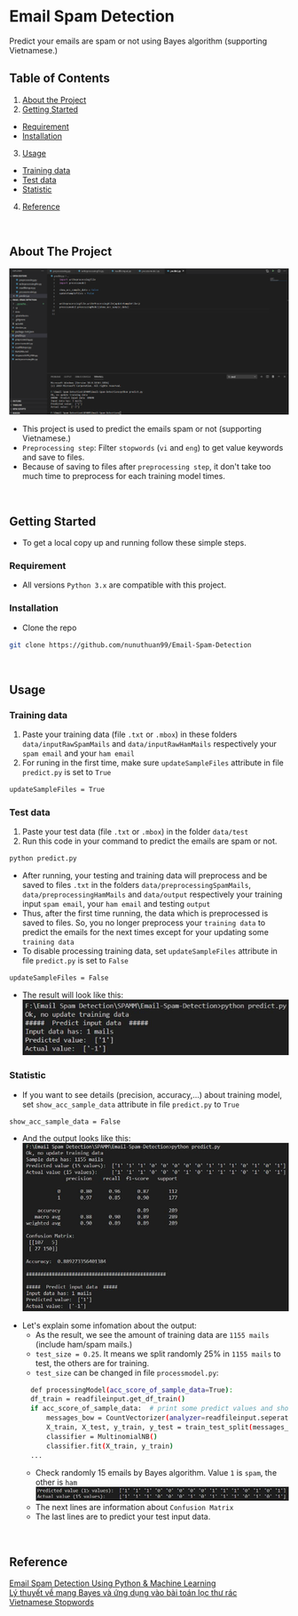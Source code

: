 # Email Spam Detection
 Predict your emails are spam or not using Bayes algorithm (supporting Vietnamese.)
 <br />
 
<!-- TABLE OF CONTENTS -->
## Table of Contents
1. [About the Project](#about-the-project)
2. [Getting Started](#getting-started)
  * [Requirement](#requirement)
  * [Installation](#installation)
3. [Usage](#usage)
  * [Training data](#training-data)
  * [Test data](#test-data)
  * [Statistic](#statistic)
4. [Reference](#reference)
<br />

<!-- ABOUT THE PROJECT -->
## About The Project <a name="about-the-project"></a>
  <a><img src="images/screenshot.png"></a>
- This project is used to predict the emails spam or not (supporting Vietnamese.) <br />
- `Preprocessing step`: Filter `stopwords` (`vi` and `eng`) to get value keywords and save to files.
- Because of saving to files after `preprocessing step`, it don't take too much time to preprocess for each training model times.
<br />


<!-- GETTING STARTED -->
## Getting Started <a name="getting-started"></a>
- To get a local copy up and running follow these simple steps.

### Requirement <a name="requirement"></a>
- All versions `Python 3.x` are compatible with this project.

### Installation <a name="installation"></a>
- Clone the repo
```sh
git clone https://github.com/nunuthuan99/Email-Spam-Detection
```
<br />


## Usage <a name="usage"></a>
### Training data <a name="training-data"></a>
1. Paste your training data (file `.txt` or `.mbox`) in these folders `data/inputRawSpamMails` and `data/inputRawHamMails` respectively your `spam email` and your `ham email`
2. For runing in the first time, make sure `updateSampleFiles` attribute in file `predict.py` is set to `True`
```sh
updateSampleFiles = True
```
### Test data <a name="test-data"></a>
1. Paste your test data (file `.txt` or `.mbox`) in the folder `data/test`
2. Run this code in your command to predict the emails are spam or not.
```sh
python predict.py
```
- After running, your testing and training data will preprocess and be saved to files `.txt` in the folders `data/preprocessingSpamMails`, `data/preprocessingHamMails` and `data/output` respectively your training input `spam email`, your `ham email` and testing `output`
- Thus, after the first time running, the data which is preprocessed is saved to files. So, you no longer preprocess your `training data` to predict the emails for the next times except for your updating some `training data`
- To disable processing training data, set `updateSampleFiles` attribute in file `predict.py` is set to `False`
```sh
updateSampleFiles = False
```
- The result will look like this: <br />
  <a>
    <img src="images/result.jpg">
  </a>

### Statistic <a name="statistic"></a>
- If you want to see details (precision, accuracy,...) about training model, set `show_acc_sample_data` attribute in file `predict.py` to `True`
```sh
show_acc_sample_data = False
```
- And the output looks like this: <br />
  <a>
    <img src="images/statistic.jpg">
  </a>

* Let's explain some infomation about the output:
  * As the result, we see the amount of training data are `1155 mails` (include ham/spam mails.)
  * `test_size = 0.25`. It means we split randomly 25% in `1155 mails` to test, the others are for training.
  * `test_size` can be changed in file `processmodel.py`:
  ```sh
    def processingModel(acc_score_of_sample_data=True):
    df_train = readfileinput.get_df_train()
    if acc_score_of_sample_data:  # print some predict values and show accuracy of sample data
        messages_bow = CountVectorizer(analyzer=readfileinput.seperate_msg).fit_transform(df_train['messages'])
        X_train, X_test, y_train, y_test = train_test_split(messages_bow, df_train['spam'], test_size=0.25, shuffle=True)
        classifier = MultinomialNB()
        classifier.fit(X_train, y_train)
    ...
  ```
  *  Check randomly 15 emails by Bayes algorithm. Value `1` is `spam`, the other is `ham`
  <a><img src="images/email15.jpg"></a>
  * The next lines are information about `Confusion Matrix`
  * The last lines are to predict your test input data.
<br />


<!-- Reference -->
## Reference <a name="reference"></a>
[Email Spam Detection Using Python & Machine Learning](https://medium.com/@randerson112358/email-spam-detection-using-python-machine-learning-abe38c889855)<br />
[Lý thuyết về mạng Bayes và ứng dụng vào bài toán lọc thư rác](https://viblo.asia/p/ly-thuyet-ve-mang-bayes-va-ung-dung-vao-bai-toan-loc-thu-rac-07LKXzkelV4)<br />
[Vietnamese Stopwords](https://github.com/stopwords/vietnamese-stopwords)<br />